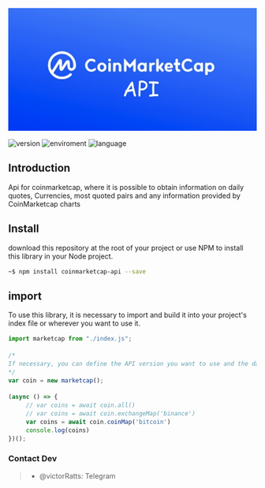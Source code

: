 <center>
     <img src="./assets/coinmarketcap-logo-2.jpg" />
</center>

 ![version](https://img.shields.io/badge/version-1.0-blue) ![enviroment](https://img.shields.io/badge/enviroment-Nodejs-green) ![language](https://img.shields.io/badge/language-Javascript-yellow) 

## Introduction

Api for coinmarketcap, where it is possible to obtain information on daily quotes, Currencies, most quoted pairs and any information provided by CoinMarketcap charts

## Install 

download this repository at the root of your project or use NPM to install this library in your Node project.

```sh
~$ npm install coinmarketcap-api --save
```

## import

To use this library, it is necessary to import and build it into your project's index file or wherever you want to use it.

```js
import marketcap from "./index.js";

/*
If necessary, you can define the API version you want to use and the data path you want to get.
*/
var coin = new marketcap();

(async () => {
     // var coins = await coin.all()
     // var coins = await coin.exchangeMap('binance')
     var coins = await coin.coinMap('bitcoin')
     console.log(coins)
})();

```




### Contact Dev

>- @victorRatts: Telegram
